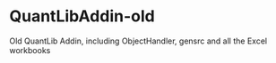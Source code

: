 QuantLibAddin-old 
============

Old QuantLib Addin, including ObjectHandler, gensrc and all the Excel workbooks